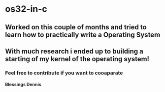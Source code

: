 # os32-in-c

## Worked on this couple of months and tried to learn how to practically write a Operating System
## With much research i ended up to building a starting of my kernel of the operating system!

### Feel free to contribute if you want to cooaparate
#### Blessings Dennis
